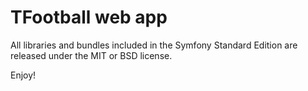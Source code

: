 TFootball web app
========================

All libraries and bundles included in the Symfony Standard Edition are
released under the MIT or BSD license.

Enjoy!
